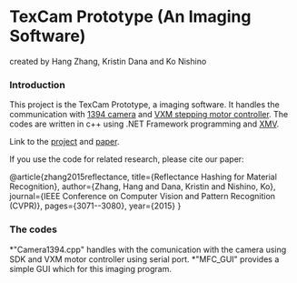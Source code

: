 # TexCam Prototype (An Imaging Software)
created by Hang Zhang, Kristin Dana and Ko Nishino

### Introduction

This project is the TexCam Prototype, a imaging software. It handles the communication with [1394 camera](http://www.cs.cmu.edu/~iwan/1394/) and [VXM stepping motor controller](http://www.velmex.com/products/controls/vxm_controller.html). The codes are written in c++ using .NET Framework programming and [XMV](https://github.com/zhanghang1989/XMV). 

Link to the [project](http://www.hangzh.com/Reflectance.html) and [paper](http://www.cv-foundation.org/openaccess/content_cvpr_2015/papers/Zhang_Reflectance_Hashing_for_2015_CVPR_paper.pdf). 

If you use the code for related research, please cite our paper:
  
  @article{zhang2015reflectance,
    title={Reflectance Hashing for Material Recognition},
    author={Zhang, Hang and Dana, Kristin and Nishino, Ko},
    journal={IEEE Conference on Computer Vision and Pattern Recognition (CVPR)},
    pages={3071--3080},
    year={2015}
  }

### The codes

*"Camera1394.cpp" handles with the comunication with the camera using SDK and VXM motor controller using serial port. 
*"MFC_GUI" provides a simple GUI which for this imaging program. 
